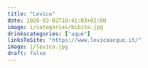 ```yaml
---
title: "Levico"
date: 2020-03-02T18:41:03+02:00
image: i/categories/bibite.jpg
drinkscategories: ["aque"] 
linksToSite: "https://www.levicoacque.it/"
image: i/levico.jpg
draft: false
---
```


